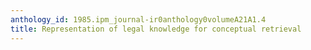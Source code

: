 ```yaml
---
anthology_id: 1985.ipm_journal-ir0anthology0volumeA21A1.4
title: Representation of legal knowledge for conceptual retrieval
---
```

